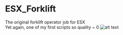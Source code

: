 # ESX_Forklift
The original forklift operator job for ESX  
Yet again, one of my first scripts so quality ~ 0
![alt text](https://i.imgur.com/XHxotxB.jpg)
